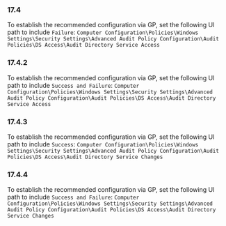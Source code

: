 
### 17.4  
To establish the recommended configuration via GP, set the following UI path to include `Failure`: `Computer Configuration\Policies\Windows Settings\Security Settings\Advanced Audit Policy Configuration\Audit Policies\DS Access\Audit Directory Service Access `
### 17.4.2  
To establish the recommended configuration via GP, set the following UI path to include `Success and Failure`: `Computer Configuration\Policies\Windows Settings\Security Settings\Advanced Audit Policy Configuration\Audit Policies\DS Access\Audit Directory Service Access `
### 17.4.3  
To establish the recommended configuration via GP, set the following UI path to include `Success`: `Computer Configuration\Policies\Windows Settings\Security Settings\Advanced Audit Policy Configuration\Audit Policies\DS Access\Audit Directory Service Changes `
### 17.4.4  
To establish the recommended configuration via GP, set the following UI path to include `Success and Failure`: `Computer Configuration\Policies\Windows Settings\Security Settings\Advanced Audit Policy Configuration\Audit Policies\DS Access\Audit Directory Service Changes `